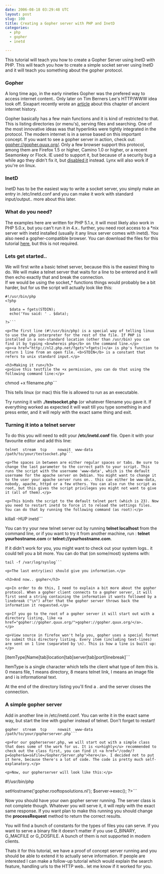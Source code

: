 ```yaml
---
date: 2006-08-18 03:29:48 UTC
layout: post
slug: 100
title: Creating a Gopher server with PHP and InetD
categories:
  - php
  - gopher
  - inetd

---
```

<p>This tutorial will teach you how to create a Gopher Server using InetD with PHP. This will teach you how to create a simple socket server using InetD and it will teach you something about the gopher protocol.</p>

<h3>Gopher</h3>
<p>A long time ago, in the early nineties Gopher was the prefered way to access internet content.. Only later on Tim Berners Lee's HTTP/WWW idea took off. Sixapart recently wrote an <a href="http://www.sixapart.com/about/news/2006/08/digging_up_info.html">article</a> about this chapter of ancient internet history.</p>

<p>Gopher basically has a few main functions and it is kind of restricted to that. This is listing directories (or menu's), serving files and searching. One of the most innovative ideas was that hyperlinks were tightly integrated in the protocol. The modern internet is in a sense based on this important concept. If you want to see a gopher server in action, check out: <a href="gopher://gopher.quux.org/">gopher://gopher.quux.org/</a>. Only a few browser support this protocol, among them are Firefox 1.5 or higher, Camino 1.0 or higher, or a recent Seamonkey or Flock. IE used to support it, but because of a security bug a while ago they didn't fix it, but <a href="http://www.microsoft.com/technet/security/bulletin/MS02-047.mspx
">disabled it</a> instead. Lynx will also work if you're on linux.</p>

<h3>InetD</h3>
<p>InetD has to be the easiest way to write a socket server, you simply make an entry in /etc/inetd.conf and you can make it work with standard input/output.. more about this later.</p>

<h3>What do you need?</h3>
<p>The examples here are written for PHP 5.1.x, it will most likely also work in PHP 5.0.x, but you can't run it in 4.x.. further, you need root access to a *nix server with inetd installed (usually it any linux server comes with inetd). You also need a gopher-compatible browser. You can download the files for this tutorial <a href="/code/?a=d&p=Gopher">here</a>, but this is not required.</p>

<h3>Lets get started..</h3>
<p>We will first write a basic telnet server, because this is the easiest thing to do. We will make a telnet server that waits for a line to be entered and it will then echo exactly that and break the connection.<br />
If we would be using the socket_* functions things would probably be a bit harder, but for us the script will actually look like this:</p>

```
#!/usr/bin/php
<?php

  $data = fgets(STDIN);
  echo('You said: ' . $data);

?>```

<p>The first line (#!/usr/bin/php) is a special way of telling linux to use the php interpreter for the rest of the file. If PHP is installed in a non-standard location (other than /usr/bin) you can find it by typing <b>whereis php</b> on the command line.</p>
<p><a href="http://nl2.php.net/fgets">fgets()</a> is php's function to return 1 line from an open file. <b>STDIN</b> is a constant that refers to unix standard input.</p>

<h3>Making it run</h3>
<p>Give this testfile the +x permission, you can do that using the following command line:</p>
```
chmod +x filename.php```
<p>This tells linux (or mac) this file is allowed to run as an executable.</p>
<p>Try running it with <b>./testsocket.php</b> (or whatever filename you gave it. If everything worked as expected it will wait till you type something in and press enter, and it will reply with the exact same thing and exit.</p>

<h3>Turning it into a telnet server</h3>
<p>To do this you will need to edit your <b>/etc/inetd.conf</b> file. Open it with your favourite editor and add this line:</p>

```
telnet  stream  tcp     nowait  www-data    /path/to/your/testsocket.php```

<p>The spaces in between are either regular spaces or tabs. Be sure to change the last parameter to the correct path to your script. This runs the script with the username 'www-data', which is the default username for the apache server on Debian. You might want to change it to the user your apache server runs on.. this can either be www-data, nobody, apache, httpd or a few others. You can also run the script as root, but this gives the script privileges you might not want to give it (all of them).</p>

<p>This binds the script to the default telnet port (which is 23). Now you need to restart inetd to force it to reload the settings files. You can do that by running the following command (as root):</p>

```
killall -HUP inetd```

<p>You can try your new telnet server out by running <b>telnet localhost</b> from the command line, or if you want to try it from another machine, run : <b>telnet yourhostname.com</b> or <b>telnet://yourhostname.com</b>.</p>

<p>If it didn't work for you, you might want to check out your system logs.. it could tell you a bit more. You can do that (on some/most) systems with:</p>

```
tail -f /var/log/syslog```

<p>The last entry(ies) should give you information.</p>

<h3>And now.. gopher</h3>

<p>In order to do this, I need to explain a bit more about the gopher protocol. When a gopher client connects to a gopher server, it will first send a string containing the information it wants followed by a linebreak ("\n") after that the gopher server throws back the information it requested.</p>

<p>If you go to the root of a gopher server it will start out with a directory listing, like <a href="gopher://gopher.quux.org/">gopher://gopher.quux.org/</a>.
</p>

<p>View source in firefox won't help you, gopher uses a special format to submit this directory listing. Every item (including text-lines) are sent on 1 line (separated by \n). This is how a line is built up:</p>

```
[itemType]Name[tab]location[tab]server[tab]port[linebreak]```

<p>ItemType is a single character which tells the client what type of item this is. 0 means file, 1 means directory, 8 means telnet link, I means an image file and i is informational text.</p>

<p>At the end of the directory listing you'll find a . and the server closes the connection.</p>

<h3>A simple gopher server</h3>

<p>Add in another line in /etc/inetd.conf. You can write it in the exact same way, but start the line with gopher instead of telnet. Don't forget to restart!</p>

```
gopher  stream  tcp     nowait  www-data    /path/to/your/gopherserver.php```

<p>For our gopherserver.php, we will start out with a simple class that does some of the work for us. It is <u>highly</u> recommended to check out the class first, you can find it <a href="/code/?p=Gopher&a=s&file=/Gopher/Server.php">here</a>. I decided not to put it here, because there's a lot of code. The code is pretty much self-explanatory.</p>

<p>Now, our gopherserver will look like this:</p>

```
#!/usr/bin/php
<?php

    require_once 'Gopher/Server.php';

    $server = new Gopher_Server();

    $server->setHostname('gopher.rooftopsolutions.nl');

    $server->exec();

?>```

<p>Now you should have your own gopher server running. The server class is not complete though. Whatever you will serve it, it will reply with the exact same response. If you want plan to make this running you should change the <b>processRequest</b> method to return the correct results.<br />
<p>You will find a bunch of constants for the types of files you can serve. If you want to serve a binary file it doesn't matter if you use G_BINARY, G_MACFILE or G_DOSFILE. A bunch of them is not supported in modern clients.</p>

<p>Thats it for this tutorial, we have a proof of concept server running and you should be able to extend it to actually serve information. If people are interested I can make a follow-up tutorial which would explain the search feature, handling urls to the HTTP web.. let me know if it worked for you.</p>